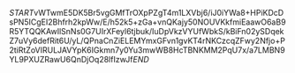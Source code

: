 $START$vWTwmE5DK5Br5vgGMfTrOXpPZgT4m1LXVbj6/iJ0iYWa8+HPiKDcDsPN5ICgEI2Bhfrh2kpWw/E/h52k5+zGa+vnQKajy50NOUVKkfmiEaawO6aB9R5YTQQKAwIlSnNs0G7UIrXFeyl6tjbuk/IuDpVkzVYUfWbkS/kBiFn02ySDqekZ7uVy6defRit6U/yL/QPnaCnZiELEMYmxGFvn1gvKT4rNKCzcqZFwy2Nfjo+P2tiRtZoVIRULJAVYpK6IGkmn7y0Yu3mwWB8HcTBNKMM2PqU7x/a7LMBN9YL9PXUZRawU6QnDjOq28lfIzwJf$END$